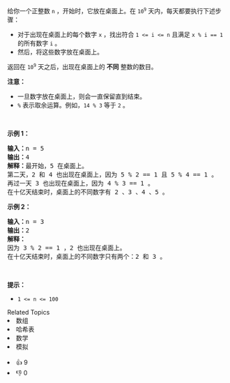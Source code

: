 <p>给你一个正整数 <code>n</code> ，开始时，它放在桌面上。在 <code>10<sup>9</sup></code> 天内，每天都要执行下述步骤：</p>

<ul> 
 <li>对于出现在桌面上的每个数字 <code>x</code> ，找出符合 <code>1 &lt;= i &lt;= n</code> 且满足 <code>x % i == 1</code> 的所有数字 <code>i</code> 。</li> 
 <li>然后，将这些数字放在桌面上。</li> 
</ul>

<p>返回在 <code>10<sup>9</sup></code> 天之后，出现在桌面上的 <strong>不同</strong> 整数的数目。</p>

<p><strong>注意：</strong></p>

<ul> 
 <li>一旦数字放在桌面上，则会一直保留直到结束。</li> 
 <li><code>%</code> 表示取余运算。例如，<code>14 % 3</code> 等于 <code>2</code> 。</li> 
</ul>

<p>&nbsp;</p>

<p><strong>示例 1：</strong></p>

<pre>
<strong>输入：</strong>n = 5
<strong>输出：</strong>4
<strong>解释：</strong>最开始，5 在桌面上。 
第二天，2 和 4 也出现在桌面上，因为 5 % 2 == 1 且 5 % 4 == 1 。 
再过一天 3 也出现在桌面上，因为 4 % 3 == 1 。 
在十亿天结束时，桌面上的不同数字有 2 、3 、4 、5 。
</pre>

<p><strong>示例 2：</strong></p>

<pre>
<strong>输入：</strong>n = 3 
<strong>输出：</strong>2
<strong>解释：</strong> 
因为 3 % 2 == 1 ，2 也出现在桌面上。 
在十亿天结束时，桌面上的不同数字只有两个：2 和 3 。 
</pre>

<p>&nbsp;</p>

<p><strong>提示：</strong></p>

<ul> 
 <li><code>1 &lt;= n &lt;= 100</code></li> 
</ul>

<div><div>Related Topics</div><div><li>数组</li><li>哈希表</li><li>数学</li><li>模拟</li></div></div><br><div><li>👍 9</li><li>👎 0</li></div>